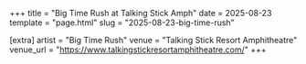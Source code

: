 +++
title = "Big Time Rush at Talking Stick Amph"
date = 2025-08-23
template = "page.html"
slug = "2025-08-23-big-time-rush"

[extra]
artist = "Big Time Rush"
venue = "Talking Stick Resort Amphitheatre"
venue_url = "https://www.talkingstickresortamphitheatre.com/"
+++
